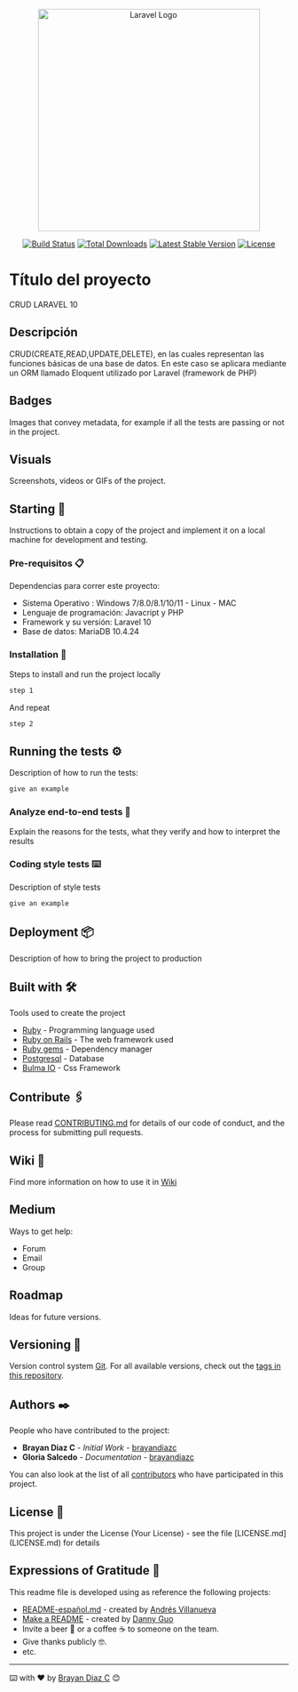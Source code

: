<p align="center"><a href="https://laravel.com" target="_blank"><img src="https://raw.githubusercontent.com/laravel/art/master/logo-lockup/5%20SVG/2%20CMYK/1%20Full%20Color/laravel-logolockup-cmyk-red.svg" width="400" alt="Laravel Logo"></a></p>

<p align="center">
<a href="https://github.com/laravel/framework/actions"><img src="https://github.com/laravel/framework/workflows/tests/badge.svg" alt="Build Status"></a>
<a href="https://packagist.org/packages/laravel/framework"><img src="https://img.shields.io/packagist/dt/laravel/framework" alt="Total Downloads"></a>
<a href="https://packagist.org/packages/laravel/framework"><img src="https://img.shields.io/packagist/v/laravel/framework" alt="Latest Stable Version"></a>
<a href="https://packagist.org/packages/laravel/framework"><img src="https://img.shields.io/packagist/l/laravel/framework" alt="License"></a>
</p>

# Título del proyecto

CRUD LARAVEL 10

## Descripción

<p>CRUD(CREATE,READ,UPDATE,DELETE), en las cuales representan las funciones básicas de una base de datos. En este caso se aplicara mediante un ORM llamado Eloquent utilizado por Laravel (framework de PHP)</p>

## Badges

Images that convey metadata, for example if all the tests are passing or not in the project.

## Visuals

Screenshots, videos or GIFs of the project.

## Starting 🚀

Instructions to obtain a copy of the project and implement it on a local machine for development and testing.

### Pre-requisitos 📋

Dependencias para correr este proyecto:

* Sistema Operativo : Windows 7/8.0/8.1/10/11 - Linux - MAC
* Lenguaje de programación: Javacript y PHP
* Framework y su versión: Laravel 10
* Base de datos: MariaDB 10.4.24

### Installation 🔧

Steps to install and run the project locally

```bash
step 1
```

And repeat

```bash
step 2
```

## Running the tests ⚙️

Description of how to run the tests:

```bash
give an example
```

### Analyze end-to-end tests 🔩

Explain the reasons for the tests, what they verify and how to interpret the results

### Coding style tests ⌨️

Description of style tests

```bash
give an example
```

## Deployment 📦

Description of how to bring the project to production

## Built with 🛠️

Tools used to create the project

* [Ruby](https://www.ruby-lang.org/en/) - Programming language used
* [Ruby on Rails](https://rubyonrails.org) - The web framework used
* [Ruby gems](https://rubygems.org) - Dependency manager
* [Postgresql](https://www.postgresql.org) - Database
* [Bulma IO](https://bulma.io) - Css Framework

## Contribute 🖇️

Please read [CONTRIBUTING.md](https://gist.github.com/brayandiazc/xxxxxx) for details of our code of conduct, and the process for submitting pull requests.

## Wiki 📖

Find more information on how to use it in [Wiki](https://github.com/your/project/wiki)

## Medium

Ways to get help:

* Forum
* Email
* Group

## Roadmap

Ideas for future versions.

## Versioning 📌

Version control system [Git](https://git-scm.com).
For all available versions, check out the [tags in this repository](https://github.com/tu/proyecto/tags).

## Authors ✒️

People who have contributed to the project:

* **Brayan Diaz C** - *Initial Work* - [brayandiazc](https://brayandiazc.com)
* **Gloria Salcedo** - *Documentation* - [brayandiazc](https://loha.com)

You can also look at the list of all [contributors](https://github.com/your/project/contributors) who have participated in this project.

## License 📄

This project is under the License (Your License) - see the file [LICENSE.md] (LICENSE.md) for details

## Expressions of Gratitude 🎁

This readme file is developed using as reference the following projects:

* [README-español.md](https://gist.github.com/Villanuevand/6386899f70346d4580c723232524d35a) - created by [Andrés Villanueva](https://gist.github.com/Villanuevand)
* [Make a README](https://www.makeareadme.com) - created by [Danny Guo](https://github.com/dguo)
* Invite a beer 🍺 or a coffee ☕ to someone on the team.
* Give thanks publicly 🤓.
* etc.

---
⌨️ with ❤️ by [Brayan Diaz C](https://github.com/brayandiazc) 😊
